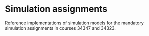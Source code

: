 # Simulation assignments
Reference implementations of simulation models for the mandatory simulation assignments in courses 34347 and 34323.
